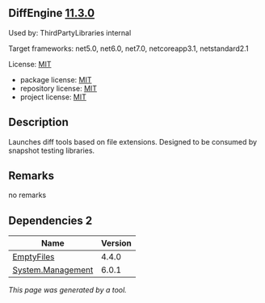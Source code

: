 DiffEngine [11.3.0](https://www.nuget.org/packages/DiffEngine/11.3.0)
--------------------

Used by: ThirdPartyLibraries internal

Target frameworks: net5.0, net6.0, net7.0, netcoreapp3.1, netstandard2.1

License: [MIT](../../../../licenses/mit) 

- package license: [MIT](https://licenses.nuget.org/MIT) 
- repository license: [MIT](https://github.com/VerifyTests/DiffEngine.git) 
- project license: [MIT](https://github.com/VerifyTests/DiffEngine) 

Description
-----------
Launches diff tools based on file extensions. Designed to be consumed by snapshot testing libraries.

Remarks
-----------
no remarks


Dependencies 2
-----------

|Name|Version|
|----------|:----|
|[EmptyFiles](../../../../packages/nuget.org/emptyfiles/4.4.0)|4.4.0|
|[System.Management](../../../../packages/nuget.org/system.management/6.0.1)|6.0.1|

*This page was generated by a tool.*